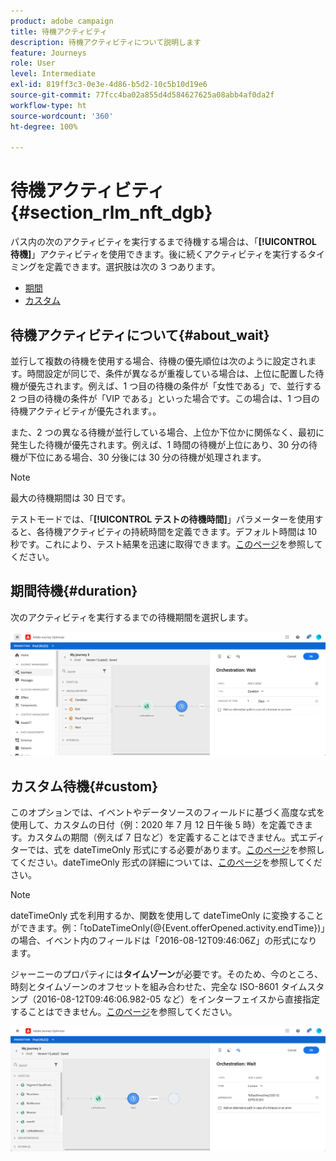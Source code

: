 ```yaml
---
product: adobe campaign
title: 待機アクティビティ
description: 待機アクティビティについて説明します
feature: Journeys
role: User
level: Intermediate
exl-id: 819ff3c3-0e3e-4d86-b5d2-10c5b10d19e6
source-git-commit: 77fcc4ba02a855d4d584627625a08abb4af0da2f
workflow-type: ht
source-wordcount: '360'
ht-degree: 100%

---
```


# 待機アクティビティ{#section_rlm_nft_dgb}

パス内の次のアクティビティを実行するまで待機する場合は、「**[!UICONTROL 待機]**」アクティビティを使用できます。後に続くアクティビティを実行するタイミングを定義できます。選択肢は次の 3 つあります。

* [期間](#duration)
* [カスタム](#custom)
<!--* [Email send time optimization](#email_send_time_optimization)-->

## 待機アクティビティについて{#about_wait}

並行して複数の待機を使用する場合、待機の優先順位は次のように設定されます。時間設定が同じで、条件が異なるが重複している場合は、上位に配置した待機が優先されます。例えば、1 つ目の待機の条件が「女性である」で、並行する 2 つ目の待機の条件が「VIP である」といった場合です。この場合は、1 つ目の待機アクティビティが優先されます。。

また、2 つの異なる待機が並行している場合、上位か下位かに関係なく、最初に発生した待機が優先されます。例えば、1 時間の待機が上位にあり、30 分の待機が下位にある場合、30 分後には 30 分の待機が処理されます。

>[!NOTE]
>
>最大の待機期間は 30 日です。
>
>テストモードでは、「**[!UICONTROL テストの待機時間]**」パラメーターを使用すると、各待機アクティビティの持続時間を定義できます。デフォルト時間は 10 秒です。これにより、テスト結果を迅速に取得できます。[このページ](../building-journeys/testing-the-journey.md)を参照してください。

## 期間待機{#duration}

次のアクティビティを実行するまでの待機期間を選択します。

![](../assets/journey55.png)

## カスタム待機{#custom}

このオプションでは、イベントやデータソースのフィールドに基づく高度な式を使用して、カスタムの日付（例：2020 年 7 月 12 日午後 5 時）を定義できます。カスタムの期間（例えば 7 日など）を定義することはできません。式エディターでは、式を dateTimeOnly 形式にする必要があります。[このページ](../expression/expressionadvanced.md)を参照してください。dateTimeOnly 形式の詳細については、[このページ](../expression/data-types.md)を参照してください。

>[!NOTE]
>
>dateTimeOnly 式を利用するか、関数を使用して dateTimeOnly に変換することができます。例：「toDateTimeOnly(@{Event.offerOpened.activity.endTime})」の場合、イベント内のフィールドは「2016-08-12T09:46:06Z」の形式になります。
>
>ジャーニーのプロパティには&#x200B;**タイムゾーン**&#x200B;が必要です。そのため、今のところ、時刻とタイムゾーンのオフセットを組み合わせた、完全な ISO-8601 タイムスタンプ（2016-08-12T09:46:06.982-05 など）をインターフェイスから直接指定することはできません。[このページ](../building-journeys/timezone-management.md)を参照してください。

![](../assets/journey57.png)

<!--## Email send time optimization{#email_send_time_optimization}

>[!CAUTION]
>
>The email send time optimization capability is only available to customers who use the [Adobe Experience Platform Data Connector](https://docs.adobe.com/content/help/en/campaign-standard/using/developing/mapping-campaign-and-aep-data/aep-about-data-connector.html).

This type of wait uses a score calculated in the Adobe Experience Platform. The score calculates the propensity to click or open an email in the future based on past behavior. Note that the algorithm calculating the score needs a certain amount of data to work. As a result, when it does not have enough data, the default wait time will apply. At publication time, you’ll be notified that the default time applies.

>[!NOTE]
>
>The first event of your journey must have a namespace.
>
>This capability is only available after an **[!UICONTROL Email]** activity. You need to have Adobe Campaign Standard.

1. In the **[!UICONTROL Amount of time]** field, define the number of hours to consider to optimize email sending.
1. In the **[!UICONTROL Optimization type]** field, choose if the optimization should increase clicks or opens.
1. In the **[!UICONTROL Default time]** field, define the default time to wait if the predictive send time score is not available.

    >[!NOTE]
    >
    >Note that the send time score can be unavailable because there is not enough data to perform the calculation. In this case, you will be informed, at publication time, that the default time applies.

![](../assets/journey57bis.png)-->

